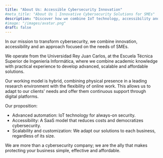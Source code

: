 ```yaml
---
title: "About Us: Accessible Cybersecurity Innovation"
#meta_title: "About Us | Innovative Cybersecurity Solutions for SMEs"
description: "Discover how we combine IoT technology, accessibility and a hybrid working model from the Universidad Rey Juan Carlos to offer scalable and affordable cybersecurity solutions tailored to the needs of SMEs."
#image: "/images/avatar.png"
draft: false
---
```

<div style="text-align: left">
In our mission to transform cybersecurity, we combine innovation, accessibility and an approach focused on the needs of SMEs.

We operate from the Universidad Rey Juan Carlos, at the Escuela Técnica Superior de Ingeniería Informática, where we combine academic knowledge with practical experience to develop advanced, scalable and affordable solutions.

Our working model is hybrid, combining physical presence in a leading research environment with the flexibility of online work. This allows us to adapt to our clients' needs and offer them continuous support through digital platforms.

Our proposition:

- Advanced automation: IoT technology for always-on security.
- Accessibility: A SaaS model that reduces costs and democratizes cybersecurity.
- Scalability and customization: We adapt our solutions to each business, regardless of its size.

We are more than a cybersecurity company; we are the ally that makes protecting your business simple, effective and affordable.
</div>
